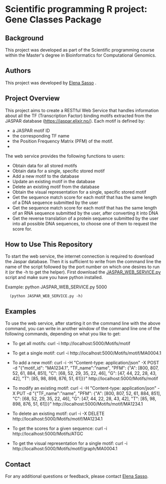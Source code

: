 # Scientific programming R project: Gene Classes Package


## Background
This project was developed as part of the Scientific programming course within the Master's degree in Bioinformatics for Computational Genomics.

## Authors
This project was developed by [Elena Sasso](https://github.com/elenasasso) .


## Project Overview
This project aims to create a RESTful Web Service that handles information about all the TF (Transcription Factor) binding motifs extracted from the 
JASPAR database (https://jaspar.elixir.no/). 
Each motif is defined by:
- a JASPAR motif ID
- the corresponding TF name
- the Position Frequency Matrix (PFM) of the motif.
- 
The web service provides the following functions to users:
- Obtain data for all stored motifs
- Obtain data for a single, specific stored motif
- Add a new motif to the database
- Update an existing motif in the database
- Delete an existing motif from the database
- Obtain the visual representation for a single, specific stored motif
- Get the sequence match score for each motif that has the same length of a DNA sequence submitted by the user
- Get the sequence match score for each motif that has the same length of an RNA sequence submitted by the user, after converting it into DNA
- Get the reverse translation of a protein sequence submitted by the user into all possible DNA sequences, to choose one of them to request the score for.

## How to Use This Repository
To start the web service, the internet connection is required to download the Jaspar database. Then it is sufficient to write from the command line the name of 
the script followed by the port number on which one desires to run it (or the -h to get the helper). First download the [JASPAR_WEB_SERVICE.py](JASPAR_WEB_SERVICE.py)
script and make sure you have python installed.

Example: python JASPAR_WEB_SERVICE.py 5000

      (python JASPAR_WEB_SERVICE.py -h)

## Examples

To use the web service, after starting it on the command line with the above command, you can write in another window of the command line one of the following commands,
depending on what you like to get:

- To get all motifs: curl -i http://localhost:5000/Motifs/motif

- To get a single motif: curl -i http://localhost:5000/Motifs/motif/MA0004.1

- To add a new motif: curl -i -H "Content-type: application/json" -X POST -d "{\"motif_id\": \"MA1234.1\", \"TF_name\":\"name\", \"PFM\": {\"A\": [800, 807, 52, 61, 884, 851], \"C\": [68, 52, 29, 35, 22, 46], \"G\": [47, 44, 22, 28, 43, 42], \"T\": [85, 98, 898, 876, 51, 61]}}" http://localhost:5000/Motifs/motif

- To modify an existing motif: curl -i -H "Content-type: application/json" -X PUT -d "{\"TF_name\":\"name\", \"PFM\": {\"A\": [800, 807, 52, 61, 884, 851], \"C\": [68, 52, 29, 35, 22, 46], \"G\": [47, 44, 22, 28, 43, 42], \"T\": [85, 98, 898, 876, 51, 61]}}" http://localhost:5000/Motifs/motif/MA1234.1

- To delete an existing motif: curl -i -X DELETE http://localhost:5000/Motifs/motif/MA1234.1

- To get the scores for a given sequence: curl -i  http://localhost:5000/Motifs/ATGC

- To get the visual representation for a single motif: curl -i http://localhost:5000/Motifs/motif/graph/MA0004.1


## Contact
For any additional questions or feedback, please contact [Elena Sasso](mailto:elenasasso01@gmail.com).
